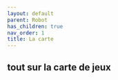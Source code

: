 ```yaml
---
layout: default
parent: Robot
has_children: true
nav_order: 1
title: La carte
---
```

## tout sur la carte de jeux
